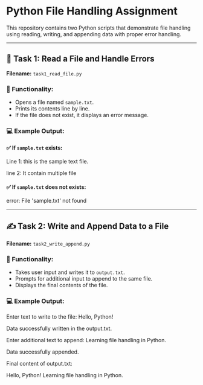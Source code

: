 # Python File Handling Assignment

This repository contains two Python scripts that demonstrate file handling using reading, writing, and appending data with proper error handling.

---

## 📘 Task 1: Read a File and Handle Errors

**Filename:** `task1_read_file.py`

### 🔹 Functionality:
- Opens a file named `sample.txt`.
- Prints its contents line by line.
- If the file does not exist, it displays an error message.

### 💻 Example Output:

#### ✅ If `sample.txt` exists:
Line 1: this is the sample text file.

line 2: It contain multiple file

#### ✅ If `sample.txt` does not exists:
error: File 'sample.txt' not found



---

## ✍️ Task 2: Write and Append Data to a File

**Filename:** `task2_write_append.py`

### 🔹 Functionality:
- Takes user input and writes it to `output.txt`.
- Prompts for additional input to append to the same file.
- Displays the final contents of the file.

### 💻 Example Output:

Enter text to write to the file: Hello, Python!

Data successfully written in the output.txt.

Enter additional text to append: Learning file handling in Python.

Data successfully appended.

Final content of output.txt:

Hello, Python!
Learning file handling in Python.
